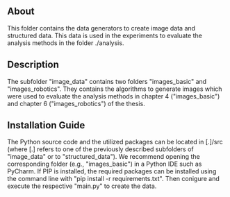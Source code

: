 ## About
This folder contains the data generators to create image data and structured data. This data is used in the experiments to evaluate the analysis methods in the folder ./analysis.

## Description
The subfolder "image_data" contains two folders "images_basic" and "images_robotics".
They contains the algorithms to generate images which were used to evaluate the analysis methods in chapter 4 ("images_basic") and chapter 6 ("images_robotics") of the thesis.

## Installation Guide
The Python source code and the utilized packages can be located in [.]/src (where [.] refers to one of the previously described subfolders of "image_data" or to "structured_data").
We recommend opening the corresponding folder (e.g., "images_basic") in a Python IDE such as PyCharm.
If PIP is installed, the required packages can be installed using the command line with "pip install -r requirements.txt".
Then conigure and execute the respective "main.py" to create the data.